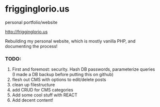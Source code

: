 # frigginglorio.us
personal portfolio/website

http://frigginglorio.us

Rebuilding my personal website, which is mostly vanilla PHP, and documenting the process!

### TODO:
1. First and foremost: security. Hash DB passwords, parameterize queries (I made a DB backup before putting this on github)
2. flesh out CMS with options to edit/delete posts
3. clean up filestructure
4. add CRUD for CMS categories
5. Add some cool stuff with REACT
6. Add decent content!
